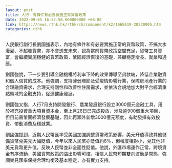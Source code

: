 ```yaml
---
layout: post
title: 人行：有條件有必要實施正常貨幣政策
date: 2022-09-05 16:27:58.000000000 +08:00
link: https://news.rthk.hk/rthk/ch/component/k2/1665619-20220905.htm
categories: rthk
---
```


人民銀行副行長劉國強表示，內地有條件和有必要實施正常的貨幣政策，不搞大水漫灌、不超發貨幣，亦不會透支未來，認為當前貨幣政策空間充足，貨幣工具豐富，會繼續實施穩健的貨幣政策，鞏固經濟恢復的基礎，兼顧穩定增長、就業和通脹。

劉國強說，下一步要引導金融機構將利率下降的效果傳導至貸款端，降低企業融資和個人信貸的成本。他強調，支持薄弱環節及受疫情影響行業，保障房地產行業的合理融資需求，合理支持剛性和改善性住房需求，並依法合規地加大對平台經濟重點領域的金融支持，促進健康發展。

劉國強又指，人行7月支持開發銀行、農業發展銀行設立3000億元金融工具，用於補充投資重大項目資本金，至上月26日已完成投放，涉及逾900個重大項目，但目前需鞏固經濟發展基礎，因此再額外新增3000億元額度，有助發揮有效投資、帶動消費及穩就業。

劉國強提到，近期人民幣匯率受美國加強調整貨幣政策影響，美元升值導致其他儲備貨幣兌美元大幅貶值，今年以來人民幣亦貶值約8%，但幅度相對小，兌其他非美元貨幣更升值，反映人民幣並非全面性貶值。他說，外匯市場運作正常，跨境資金有序流動，美國貨幣政策的溢出影響可控，相信人民幣短期雙向波動是常態，強調樂見匯率保持合理均衡及基本穩定，亦有實力支持。
